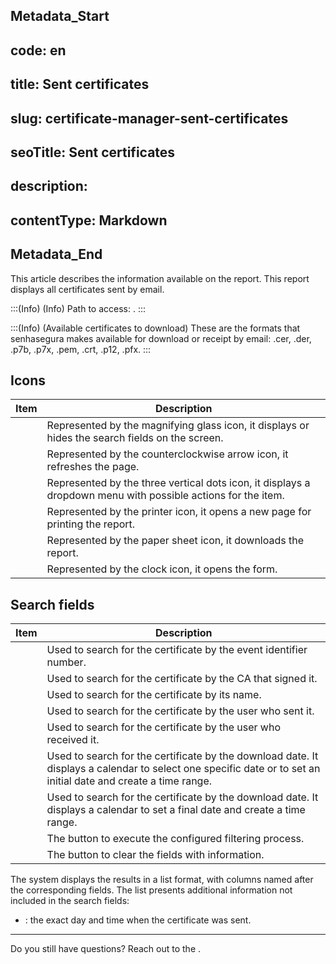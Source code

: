 ## Metadata_Start 
## code: en
## title: Sent certificates 
## slug: certificate-manager-sent-certificates 
## seoTitle: Sent certificates 
## description:  
## contentType: Markdown 
## Metadata_End
This article describes the information available on the  report. This report displays all certificates sent by email.

:::(Info) (Info)
Path to access: .
:::

:::(Info) (Available certificates to download)
These are the formats that senhasegura makes available for download or receipt by email: .cer, .der, .p7b, .p7x, .pem, .crt, .p12, .pfx.
:::

## Icons
| Item | Description |
| --- | --- |
||Represented by the magnifying glass icon, it displays or hides the search fields on the screen.
||Represented by the counterclockwise arrow icon, it refreshes the page.
||Represented by the three vertical dots icon, it displays a dropdown menu with possible actions for the item.
||Represented by the printer icon, it opens a new page for printing the report.
||Represented by the paper sheet icon, it downloads the report.
||Represented by the clock icon, it opens the  form.

## Search fields
| Item | Description |
| --- | --- |
|  |Used to search for the certificate by the event identifier number.|
|  |Used to search for the certificate by the CA that signed it.|
|  |Used to search for the certificate by its name.| 
||Used to search for the certificate by the user who sent it.|
||Used to search for the certificate by the user who received it.|
||Used to search for the certificate by the download date. It displays a calendar to select one specific date or to set an initial date and create a time range.|
||Used to search for the certificate by the download date. It displays a calendar to set a final date and create a time range.|
||The button to execute the configured filtering process.
||The button to clear the fields with information.

The system displays the results in a list format, with columns named after the corresponding fields. The list presents additional information not included in the search fields:

* : the exact day and time when the certificate was sent.
***
Do you still have questions? Reach out to the .
